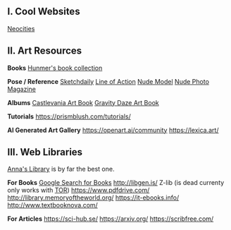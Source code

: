 ## I. Cool Websites
[Neocities](neocities.org/)

## II. Art Resources
**Books**
[Hunmer's book collection](https://hunmer.github.io/List-of-drawing-tutorials/#)

**Pose / Reference**
[Sketchdaily](http://reference.sketchdaily.net/en)
[Line of Action](https://line-of-action.com/practice-tools/figure-drawing)
[Nude Model](https://jarfam.livejournal.com/193965.html)
[Nude Photo Magazine](https://archive.org/details/The_New_Nude_Photo_Magazine_Premiere_Issue/mode/2up)

**Albums**
[Castlevania Art Book](https://www.kotaku.com.au/2018/12/the-art-of-castlevanias-netflix-series/)
[Gravity Daze Art Book](https://archive.org/details/artbook-Gravity_Daze_Series_Official_Art_Book_vol1)

**Tutorials**
https://prismblush.com/tutorials/

**AI Generated Art Gallery**
https://openart.ai/community
https://lexica.art/

## III. Web Libraries
[Anna's Library](https://annas-archive.org/) is by far the best one.

**For Books**
[Google Search for Books](https://cse.google.com/cse?cx=000661023013169144559:a1-kkiboeco)
http://libgen.is/
Z-lib (is dead currenty only works with [TOR](http://bookszlibb74ugqojhzhg2a63w5i2atv5bqarulgczawnbmsb6s6qead.onion/))
https://www.pdfdrive.com/
http://library.memoryoftheworld.org/
https://it-ebooks.info/
http://www.textbooknova.com/

**For Articles**
https://sci-hub.se/
https://arxiv.org/
https://scribfree.com/